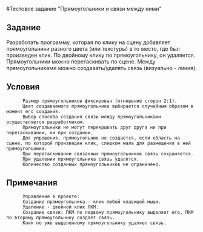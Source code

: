 #Тестовое задание "Прямоугольники и связи между ними"

 
Задание
-------

Разработать программу, которая по клику на сцену добавляет прямоугольники разного цвета (или текстуры) в то место, где был произведен клик. По двойному клику по прямоугольнику, он удаляется. Прямоугольники можно перетаскивать по сцене. Между прямоугольниками можно создавать/удалять связь (визуально - линия).


Условия
-------
```
      Размер прямоугольников фиксирован (отношение сторон 2:1).
      Цвет создаваемого прямоугольника выбирается случайным образом в момент его создания.
      Выбор способа создания связи между прямоугольниками осуществляется разработчиком.
      Прямоугольники не могут перекрывать друг друга ни при перетаскивании, ни при создании.
      Для упрощения, прямоугольник не создается, если область на сцене, по которой произведен клик, слишком мала для размещения в ней прямоугольника.
      При перетаскивании связанных прямоугольников связь сохраняется.
      При удалении прямоугольника связь удалятся.
      Количество созданных прямоугольников не ограничено.
```

Примечания
----------
```
      Управление в проекте:
      Создание прямоугольника - клик любой клавишей мыши.
      Удаление - двойной клик ЛКМ.
      Создание связи: ПКМ по первому прямоугольнику выделяет его, ПКМ по второму прямоугольнику создает связь. 
      Клик по уже выделенному прямоугольнику удаляет связь.
```
	  